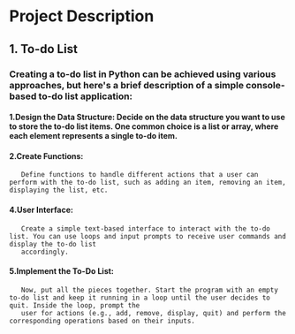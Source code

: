 # Project Description
## 1. To-do List  
### Creating a to-do list in Python can be achieved using various approaches, but here's a brief description of a simple console-based to-do list application:

#### 1.Design the Data Structure: Decide on the data structure you want to use to store the to-do list items. One common choice is a list or array, where each element represents a single to-do item.
#### 2.Create Functions:
       Define functions to handle different actions that a user can perform with the to-do list, such as adding an item, removing an item, displaying the list, etc.
#### 4.User Interface:
       Create a simple text-based interface to interact with the to-do list. You can use loops and input prompts to receive user commands and display the to-do list
       accordingly.
#### 5.Implement the To-Do List:
       Now, put all the pieces together. Start the program with an empty to-do list and keep it running in a loop until the user decides to quit. Inside the loop, prompt the
       user for actions (e.g., add, remove, display, quit) and perform the corresponding operations based on their inputs.
